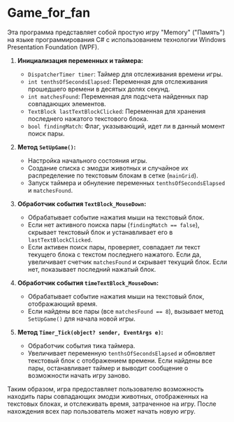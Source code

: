 # Game_for_fan

Эта программа представляет собой простую игру "Memory" ("Память") на языке программирования C# с использованием технологии Windows Presentation Foundation (WPF). 

1. **Инициализация переменных и таймера:**
   - `DispatcherTimer timer`: Таймер для отслеживания времени игры.
   - `int tenthsOfSecondsElapsed`: Переменная для отслеживания прошедшего времени в десятых долях секунд.
   - `int matchesFound`: Переменная для подсчета найденных пар совпадающих элементов.
   - `TextBlock lastTextBlockClicked`: Переменная для хранения последнего нажатого текстового блока.
   - `bool findingMatch`: Флаг, указывающий, идет ли в данный момент поиск пары.

2. **Метод `SetUpGame()`:**
   - Настройка начального состояния игры.
   - Создание списка с эмодзи животных и случайное их распределение по текстовым блокам в сетке (`mainGrid`).
   - Запуск таймера и обнуление переменных `tenthsOfSecondsElapsed` и `matchesFound`.

3. **Обработчик события `TextBlock_MouseDown`:**
   - Обрабатывает событие нажатия мыши на текстовый блок.
   - Если нет активного поиска пары (`findingMatch == false`), скрывает текстовый блок и устанавливает его в `lastTextBlockClicked`.
   - Если активен поиск пары, проверяет, совпадает ли текст текущего блока с текстом последнего нажатого. Если да, увеличивает счетчик `matchesFound` и скрывает текущий блок. Если нет, показывает последний нажатый блок.

4. **Обработчик события `timeTextBlock_MouseDown`:**
   - Обрабатывает событие нажатия мыши на текстовый блок, отображающий время.
   - Если найдены все пары (все `matchesFound == 8`), вызывает метод `SetUpGame()` для начала новой игры.

5. **Метод `Timer_Tick(object? sender, EventArgs e)`:**
   - Обработчик события тика таймера.
   - Увеличивает переменную `tenthsOfSecondsElapsed` и обновляет текстовый блок с отображением времени. Если найдены все пары, останавливает таймер и выводит сообщение о возможности начать игру заново.

Таким образом, игра предоставляет пользователю возможность находить пары совпадающих эмодзи животных, отображенных на текстовых блоках, и отслеживать время, затраченное на игру. После нахождения всех пар пользователь может начать новую игру.

